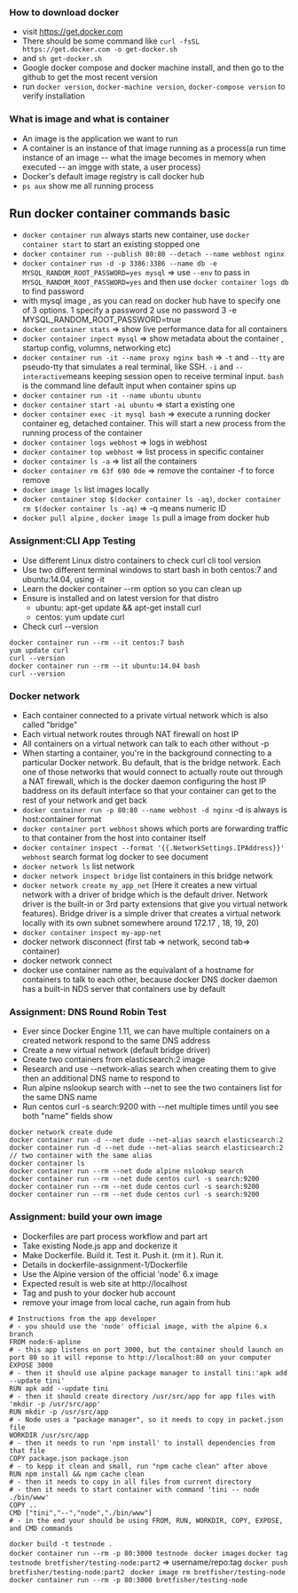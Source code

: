 ### How to download docker 
* visit https://get.docker.com
* There should be some command like ```curl -fsSL https://get.docker.com -o get-docker.sh```
* and ```sh get-docker.sh```
* Google docker compose and docker machine install, and then go to the github to get the most recent version
* run ```docker version```,  ```docker-machine version```,  ```docker-compose version``` to verify installation

### What is image and what is container
* An image is the application we want to run 
* A container is an instance of that image running as a process(a run time instance of an image -- what the image becomes in memory when executed -- an imgge with state, a user process)
* Docker's default image registry is call docker hub
* ```ps aux``` show me all running process

## Run docker container commands basic
*  ```docker container run``` always starts new container, use ```docker container start``` to start an existing stopped one
* ```docker container run --publish 80:80 --detach --name webhost nginx```
* ```docker container run -d -p 3386:3386 --name db -e MYSQL_RANDOM_ROOT_PASSWORD=yes mysql``` => use ```--env``` to pass in ```MYSQL_RANDOM_ROOT_PASSWORD=yes``` and then use ```docker container logs db``` to find password 
* with mysql image , as you can read on docker hub have to specify one of 3 options. 1 specify a password 2 use no password 3 -e MYSQL_RANDOM_ROOT_PASSWORD=true
* ```docker container stats``` => show live performance data for all containers
* ```docker container inpect mysql``` => show metadata about the container , startup config, volumns, networking etc)
* ```docker container run -it --name proxy nginx bash``` => ```-t``` and ```--tty``` are pseudo-tty that simulates a real terminal, like SSH. ```-i``` and ```--interactive```means keeping session open to receive terminal input. ```bash``` is the command line default input when container spins up 
* ```docker container run -it --name ubuntu ubuntu```
* ```docker container start -ai ubuntu``` => start a existing one
* ```docker container exec -it mysql bash``` => execute a running docker container eg, detached container. This will start a new process from the running process of the container
* ```docker container logs webhost``` => logs in webhost
* ```docker container top webhost``` => list process in specific container 
* ```docker container ls -a``` => list all the containers 
* ```docker container rm 63f 690 0de``` => remove the container -f to force remove
* ```docker image ls``` list images locally
* ```docker container stop $(docker container ls -aq)```, ```docker container rm $(docker container ls -aq)``` => -q means numeric ID
* ```docker pull alpine``` , ```docker image ls``` pull a image from docker hub

### Assignment:CLI App Testing
* Use different Linux distro containers to check curl cli tool version
* Use two different terminal windows to start bash in both centos:7 and ubuntu:14.04, using -it
* Learn the docker container --rm option so you can clean up
* Ensure is installed and on latest version for that distro
  * ubuntu: apt-get update && apt-get install curl
  * centos: yum update curl
 * Check curl --version   
 ```
docker container run --rm --it centos:7 bash
yum update curl
curl --version
docker container run --rm --it ubuntu:14.04 bash
curl --version
```

### Docker network
* Each container connected to a private virtual network which is also called "bridge"
* Each virtual network routes through NAT firewall on host IP
* All containers on a virtual network can talk to each other without -p
* When starting a container, you're in the background connecting to a particular Docker network. Bu default, that is the bridge network. Each one of those networks that would connect to actually route out through a NAT firewall, which is the docker daemon configuring the host IP baddress on its default interface so that your container can get to the rest of your network and get back
* ```docker container run -p 80:80 --name webhost -d nginx``` -d is always is host:container format
* ```docker container port webhost``` shows which ports are forwarding traffic to that container from the host into container itself
* ```docker container inspect --format '{{.NetworkSettings.IPAddress}}' webhost``` search format log docker to see document
* ```docker network ls``` list network
* ```docker network inspect bridge``` list containers in this bridge network
* ```docker network create my_app_net``` (Here it creates a new virtual network with a driver of bridge which is the default driver. Network driver is the built-in or 3rd party extensions that give you virtual network features). Bridge driver is a simple driver that creates a virtual network locally with its own subnet somewhere around 172.17 , 18, 19, 20)
* ```docker container inspect my-app-net```
* docker network disconnect <tab> <tab> (first tab => network, second tab=> container)
* docker network connect <tab><tab> 
* docker use container name as the equivalant of a hostname for containers to talk to each other, because docker DNS docker daemon has a built-in NDS server that containers use by default


### Assignment: DNS Round Robin Test
* Ever since Docker Engine 1.11, we can have multiple containers on a created network respond to the same DNS address
* Create a new virtual network (default bridge driver)
* Create two containers from elasticsearch:2 image
* Research and use --network-alias search when creating them to give then an additional DNS name to respond to 
* Run alpine nslookup search with --net to see the two containers list for the same DNS name
* Run centos curl -s search:9200 with --net multiple times until you see both "name" fields show

```
docker network create dude
docker container run -d --net dude --net-alias search elasticsearch:2
docker container run -d --net dude --net-alias search elasticsearch:2   // two container with the same alias
docker container ls 
docker container run --rm --net dude alpine nslookup search
docker container run --rm --net dude centos curl -s search:9200
docker container run --rm --net dude centos curl -s search:9200
docker container run --rm --net dude centos curl -s search:9200
```

### Assignment: build your own image 
* Dockerfiles are part process workflow and part art
* Take existing Node.js app and dockerize it 
* Make Dockerfile. Build it. Test it. Push it. (rm it ). Run  it.
* Details in dockerfile-assignment-1/Dockerfile
* Use the Alpine version of the official 'node' 6.x image
* Expected result is web site at http://localhost
* Tag and push to your docker hub account
* remove your image from local cache, run again from hub

```
# Instructions from the app developer
# - you should use the 'node' official image, with the alpine 6.x branch
FROM node:6-apline
# - this app listens on port 3000, but the container should launch on port 80 so it will reponse to http://localhost:80 on your computer
EXPOSE 3000
# - then it should use alpine package manager to install tini:'apk add --update tini'
RUN apk add --update tini
# - then it should create directory /usr/src/app for app files with 'mkdir -p /usr/src/app'
RUN mkdir -p /usr/src/app
# - Node uses a "package manager", so it needs to copy in packet.json file
WORKDIR /usr/src/app
# - then it needs to run 'npm install' to install dependencies from that file
COPY package.json package.json
# - to kepp it clean and small, run "npm cache clean" after above
RUN npm install && npm cache clean
# - then it needs to copy in all files from current directory
# - then it needs to start container with command 'tini -- node ./bin/www'
COPY ..
CMD ["tini","--","node","./bin/www"]
# - in the end your should be using FROM, RUN, WORKDIR, COPY, EXPOSE, and CMD commands
```

```docker build -t testnode .```  
```docker container run --rm -p 80:3000 testnode ```
```docker images```
```docker tag testnode bretfisher/testing-node:part2``` => username/repo:tag
```docker push bretfisher/testing-node:part2 ```
```docker image rm bretfisher/testing-node```
```docker container run --rm -p 80:3000 bretfisher/testing-node```